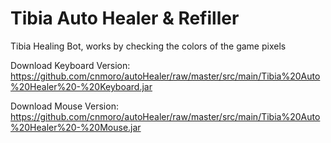 # Tibia Auto Healer & Refiller
Tibia Healing Bot, works by checking the colors of the game pixels

Download Keyboard Version: https://github.com/cnmoro/autoHealer/raw/master/src/main/Tibia%20Auto%20Healer%20-%20Keyboard.jar


Download Mouse Version: https://github.com/cnmoro/autoHealer/raw/master/src/main/Tibia%20Auto%20Healer%20-%20Mouse.jar
